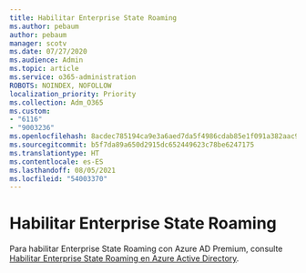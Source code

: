 ```yaml
---
title: Habilitar Enterprise State Roaming
ms.author: pebaum
author: pebaum
manager: scotv
ms.date: 07/27/2020
ms.audience: Admin
ms.topic: article
ms.service: o365-administration
ROBOTS: NOINDEX, NOFOLLOW
localization_priority: Priority
ms.collection: Adm_O365
ms.custom:
- "6116"
- "9003236"
ms.openlocfilehash: 8acdec785194ca9e3a6aed7da5f4986cdab85e1f091a382aac9aec7cad9dbe5d
ms.sourcegitcommit: b5f7da89a650d2915dc652449623c78be6247175
ms.translationtype: HT
ms.contentlocale: es-ES
ms.lasthandoff: 08/05/2021
ms.locfileid: "54003370"
---
```

# <a name="enable-enterprise-state-roaming"></a>Habilitar Enterprise State Roaming

Para habilitar Enterprise State Roaming con Azure AD Premium, consulte [Habilitar Enterprise State Roaming en Azure Active Directory](https://docs.microsoft.com/azure/active-directory/devices/enterprise-state-roaming-enable).
